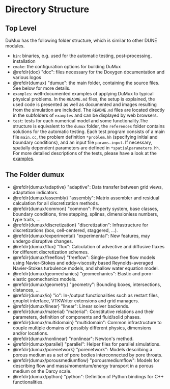 # Directory Structure

## Top Level

DuMux has the following folder structure, which is similar to other DUNE modules.

* `bin`: binaries, e.g. used for the automatic testing, post-processing, installation
* `cmake`: the configuration options for building DuMux
* @refdir{doc} "doc": files necessary for the Doxygen documentation and various logos
* @refdir{dumux} "dumux": the main folder, containing the source files. See below for more details.
* `examples`: well-documented examples of applying DuMux to typical physical problems. In the `README.md` files, the setup is explained, the used code is presented as well as documented and images resulting from the simulation are included. The `README.md` files are located directly in the subfolders of `examples` and can be displayed by web browsers.
* `test`: tests for each numerical model and some functionality.The structure is equivalent to the `dumux` folder, the `references` folder contains solutions for the automatic testing. Each test program consists of a main file `main.cc`, the problem definition `*problem.hh` (specifying initial and boundary conditions), and an input file `params.input`. If necessary, spatially dependent parameters are defined in `*spatialparameters.hh`. For more detailed descriptions of the tests, please have a look at the [examples](https://git.iws.uni-stuttgart.de/dumux-repositories/dumux/-/tree/master/examples#open_file_folder-example-1-diffusion-equation).

## The Folder dumux

* @refdir{dumux/adaptive} "adaptive": Data transfer between grid views, adaptation indicators.
* @refdir{dumux/assembly} "assembly": Matrix assembler and residual calculation for all discretization methods.
* @refdir{dumux/common} "common": Property system, base classes, boundary conditions, time stepping, splines, dimensionless numbers, type traits, ...
* @refdir{dumux/discretization} "discretization": Infrastructure for discretizations (box, cell-centered, staggered, ...).
* @refdir{dumux/experimental} "experimental": New features, may undergo disruptive changes.
* @refdir{dumux/flux} "flux": Calculation of advective and diffusive fluxes for different discretization schemes.
* @refdir{dumux/freeflow} "freeflow": Single-phase free flow models using Navier-Stokes and eddy-viscosity based Reynolds-averaged Navier-Stokes turbulence models, and shallow water equation model.
* @refdir{dumux/geomechanics} "geomechanics": Elastic and poro-elastic geomechanics models.
* @refdir{dumux/geometry} "geometry": Bounding boxes, intersections, distances, ...
* @refdir{dumux/io} "io": In-/output functionalities such as restart files, gnuplot interface, VTKWriter extensions and grid managers.
* @refdir{dumux/linear} "linear": Linear solver backends.
* @refdir{dumux/material} "material": Constitutive relations and their parameters, definition of components and fluid/solid phases.
* @refdir{dumux/multidomain} "multidomain": Common infrastructure to couple multiple domains of possibly different physics, dimensions and/or locations.
* @refdir{dumux/nonlinear} "nonlinear": Newton's method.
* @refdir{dumux/parallel} "parallel": Helper files for parallel simulations.
* @refdir{dumux/porenetwork} "porenetwork": Models describing a porous medium as a set of pore bodies interconnected by pore throats.
* @refdir{dumux/porousmediumflow} "porousmediumflow": Models for describing flow and mass/momentum/energy transport in a porous medium on the Darcy scale.
* @refdir{dumux/python} "python": Definition of Python bindings for C++ functionalities.
